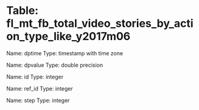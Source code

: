 Table: fl_mt_fb_total_video_stories_by_action_type_like_y2017m06
================================================================

Name: dptime
Type: timestamp with time zone

Name: dpvalue
Type: double precision

Name: id
Type: integer

Name: ref_id
Type: integer

Name: step
Type: integer

